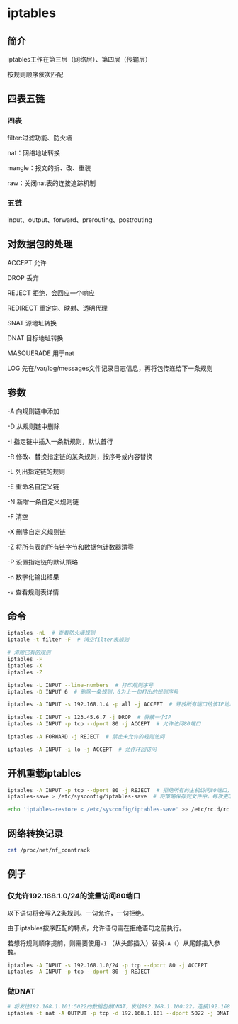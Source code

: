 # iptables

## 简介

iptables工作在第三层（网络层）、第四层（传输层）

按规则顺序依次匹配

## 四表五链

### 四表

filter:过滤功能、防火墙

nat：网络地址转换

mangle：报文的拆、改、重装

raw：关闭nat表的连接追踪机制

### 五链

input、output、forward、prerouting、postrouting

## 对数据包的处理

ACCEPT 允许

DROP 丢弃

REJECT 拒绝，会回应一个响应

REDIRECT 重定向、映射、透明代理

SNAT 源地址转换

DNAT 目标地址转换

MASQUERADE 用于nat

LOG 先在/var/log/messages文件记录日志信息，再将包传递给下一条规则

## 参数

-A 向规则链中添加

-D 从规则链中删除

-I 指定链中插入一条新规则，默认首行

-R 修改、替换指定链的某条规则，按序号或内容替换

-L 列出指定链的规则

-E 重命名自定义链

-N 新增一条自定义规则链

-F 清空

-X 删除自定义规则链

-Z 将所有表的所有链字节和数据包计数器清零

-P 设置指定链的默认策略

-n 数字化输出结果

-v 查看规则表详情

## 命令

``` bash
iptables -nL  # 查看防火墙规则
iptable -t filter -F  # 清空filter表规则

# 清除已有的规则
iptables -F
iptables -X
iptables -Z
```

``` bash
iptables -L INPUT --line-numbers  # 打印规则序号
iptables -D INPUT 6  # 删除一条规则，6为上一句打出的规则序号

iptables -A INPUT -s 192.168.1.4 -p all -j ACCEPT  # 开放所有端口给该IP地址

iptables -I INPUT -s 123.45.6.7 -j DROP  # 屏蔽一个IP
iptables -A INPUT -p tcp --dport 80 -j ACCEPT  # 允许访问80端口

iptables -A FORWARD -j REJECT  # 禁止未允许的规则访问

iptables -A INPUT -i lo -j ACCEPT  # 允许环回访问
```

## 开机重载iptables

``` bash
iptables -A INPUT -p tcp --dport 80 -j REJECT  # 拒绝所有的主机访问80端口，策略例子
iptables-save > /etc/sysconfig/iptables-save  # 将策略保存到文件中。每次更改iptables策略后，都需要执行这条语句更新一次

echo 'iptables-restore < /etc/sysconfig/iptables-save' >> /etc/rc.d/rc.local  # 设置开机自动加载策略，仅执行一次即可
```

## 网络转换记录

```bash
cat /proc/net/nf_conntrack
```



## 例子

### 仅允许192.168.1.0/24的流量访问80端口

以下语句将会写入2条规则。一句允许，一句拒绝。

由于iptables按序匹配的特点，允许语句需在拒绝语句之前执行。

若想将规则顺序提前，则需要使用`-I` （从头部插入）替换`-A`（）从尾部插入参数。

```bash
iptables -A INPUT -s 192.168.1.0/24 -p tcp --dport 80 -j ACCEPT
iptables -A INPUT -p tcp --dport 80 -j REJECT
```

### 做DNAT

```bash
# 将发往192.168.1.101:5022的数据包做DNAT，发给192.168.1.100:22。连接192.168.1.101:5022如同连接192.168.1.100:22。回包的时候，自动做SNAT
iptables -t nat -A OUTPUT -p tcp -d 192.168.1.101 --dport 5022 -j DNAT --to-destination 192.168.1.100:22
```

